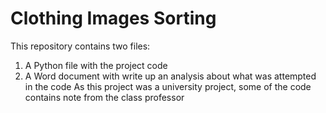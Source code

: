 # Clothing Images Sorting
This repository contains two files:
1. A Python file with the project code
2. A Word document with write up an analysis about what was attempted in the code
As this project was a university project, some of the code contains note from the class professor